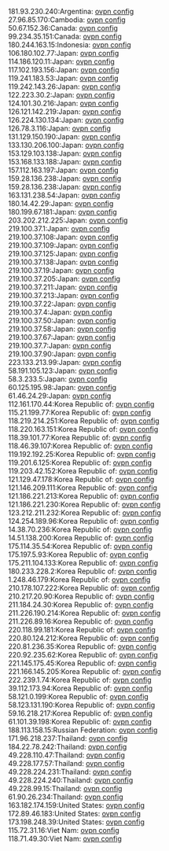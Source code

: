 181.93.230.240:Argentina: [ovpn config](vpn/181_93_230_240.ovpn)  
27.96.85.170:Cambodia: [ovpn config](vpn/27_96_85_170.ovpn)  
50.67.152.36:Canada: [ovpn config](vpn/50_67_152_36.ovpn)  
99.234.35.151:Canada: [ovpn config](vpn/99_234_35_151.ovpn)  
180.244.163.15:Indonesia: [ovpn config](vpn/180_244_163_15.ovpn)  
106.180.102.77:Japan: [ovpn config](vpn/106_180_102_77.ovpn)  
114.186.120.11:Japan: [ovpn config](vpn/114_186_120_11.ovpn)  
117.102.193.156:Japan: [ovpn config](vpn/117_102_193_156.ovpn)  
119.241.183.53:Japan: [ovpn config](vpn/119_241_183_53.ovpn)  
119.242.143.26:Japan: [ovpn config](vpn/119_242_143_26.ovpn)  
122.223.30.2:Japan: [ovpn config](vpn/122_223_30_2.ovpn)  
124.101.30.216:Japan: [ovpn config](vpn/124_101_30_216.ovpn)  
126.121.142.219:Japan: [ovpn config](vpn/126_121_142_219.ovpn)  
126.224.130.134:Japan: [ovpn config](vpn/126_224_130_134.ovpn)  
126.78.3.116:Japan: [ovpn config](vpn/126_78_3_116.ovpn)  
131.129.150.190:Japan: [ovpn config](vpn/131_129_150_190.ovpn)  
133.130.206.100:Japan: [ovpn config](vpn/133_130_206_100.ovpn)  
153.129.103.138:Japan: [ovpn config](vpn/153_129_103_138.ovpn)  
153.168.133.188:Japan: [ovpn config](vpn/153_168_133_188.ovpn)  
157.112.163.197:Japan: [ovpn config](vpn/157_112_163_197.ovpn)  
159.28.136.238:Japan: [ovpn config](vpn/159_28_136_238.ovpn)  
159.28.136.238:Japan: [ovpn config](vpn/159_28_136_238.ovpn)  
163.131.238.54:Japan: [ovpn config](vpn/163_131_238_54.ovpn)  
180.14.42.29:Japan: [ovpn config](vpn/180_14_42_29.ovpn)  
180.199.67.181:Japan: [ovpn config](vpn/180_199_67_181.ovpn)  
203.202.212.225:Japan: [ovpn config](vpn/203_202_212_225.ovpn)  
219.100.37.1:Japan: [ovpn config](vpn/219_100_37_1.ovpn)  
219.100.37.108:Japan: [ovpn config](vpn/219_100_37_108.ovpn)  
219.100.37.109:Japan: [ovpn config](vpn/219_100_37_109.ovpn)  
219.100.37.125:Japan: [ovpn config](vpn/219_100_37_125.ovpn)  
219.100.37.138:Japan: [ovpn config](vpn/219_100_37_138.ovpn)  
219.100.37.19:Japan: [ovpn config](vpn/219_100_37_19.ovpn)  
219.100.37.205:Japan: [ovpn config](vpn/219_100_37_205.ovpn)  
219.100.37.211:Japan: [ovpn config](vpn/219_100_37_211.ovpn)  
219.100.37.213:Japan: [ovpn config](vpn/219_100_37_213.ovpn)  
219.100.37.22:Japan: [ovpn config](vpn/219_100_37_22.ovpn)  
219.100.37.4:Japan: [ovpn config](vpn/219_100_37_4.ovpn)  
219.100.37.50:Japan: [ovpn config](vpn/219_100_37_50.ovpn)  
219.100.37.58:Japan: [ovpn config](vpn/219_100_37_58.ovpn)  
219.100.37.67:Japan: [ovpn config](vpn/219_100_37_67.ovpn)  
219.100.37.7:Japan: [ovpn config](vpn/219_100_37_7.ovpn)  
219.100.37.90:Japan: [ovpn config](vpn/219_100_37_90.ovpn)  
223.133.213.99:Japan: [ovpn config](vpn/223_133_213_99.ovpn)  
58.191.105.123:Japan: [ovpn config](vpn/58_191_105_123.ovpn)  
58.3.233.5:Japan: [ovpn config](vpn/58_3_233_5.ovpn)  
60.125.195.98:Japan: [ovpn config](vpn/60_125_195_98.ovpn)  
61.46.24.29:Japan: [ovpn config](vpn/61_46_24_29.ovpn)  
112.161.170.44:Korea Republic of: [ovpn config](vpn/112_161_170_44.ovpn)  
115.21.199.77:Korea Republic of: [ovpn config](vpn/115_21_199_77.ovpn)  
118.219.214.251:Korea Republic of: [ovpn config](vpn/118_219_214_251.ovpn)  
118.220.163.151:Korea Republic of: [ovpn config](vpn/118_220_163_151.ovpn)  
118.39.101.77:Korea Republic of: [ovpn config](vpn/118_39_101_77.ovpn)  
118.46.39.107:Korea Republic of: [ovpn config](vpn/118_46_39_107.ovpn)  
119.192.192.25:Korea Republic of: [ovpn config](vpn/119_192_192_25.ovpn)  
119.201.6.125:Korea Republic of: [ovpn config](vpn/119_201_6_125.ovpn)  
119.203.42.152:Korea Republic of: [ovpn config](vpn/119_203_42_152.ovpn)  
121.129.47.178:Korea Republic of: [ovpn config](vpn/121_129_47_178.ovpn)  
121.146.209.111:Korea Republic of: [ovpn config](vpn/121_146_209_111.ovpn)  
121.186.221.213:Korea Republic of: [ovpn config](vpn/121_186_221_213.ovpn)  
121.186.221.230:Korea Republic of: [ovpn config](vpn/121_186_221_230.ovpn)  
123.212.211.232:Korea Republic of: [ovpn config](vpn/123_212_211_232.ovpn)  
124.254.189.96:Korea Republic of: [ovpn config](vpn/124_254_189_96.ovpn)  
14.38.70.236:Korea Republic of: [ovpn config](vpn/14_38_70_236.ovpn)  
14.51.138.200:Korea Republic of: [ovpn config](vpn/14_51_138_200.ovpn)  
175.114.35.54:Korea Republic of: [ovpn config](vpn/175_114_35_54.ovpn)  
175.197.5.93:Korea Republic of: [ovpn config](vpn/175_197_5_93.ovpn)  
175.211.104.133:Korea Republic of: [ovpn config](vpn/175_211_104_133.ovpn)  
180.233.228.2:Korea Republic of: [ovpn config](vpn/180_233_228_2.ovpn)  
1.248.46.179:Korea Republic of: [ovpn config](vpn/1_248_46_179.ovpn)  
210.178.107.222:Korea Republic of: [ovpn config](vpn/210_178_107_222.ovpn)  
210.217.20.90:Korea Republic of: [ovpn config](vpn/210_217_20_90.ovpn)  
211.184.24.30:Korea Republic of: [ovpn config](vpn/211_184_24_30.ovpn)  
211.226.190.214:Korea Republic of: [ovpn config](vpn/211_226_190_214.ovpn)  
211.226.89.16:Korea Republic of: [ovpn config](vpn/211_226_89_16.ovpn)  
220.118.99.181:Korea Republic of: [ovpn config](vpn/220_118_99_181.ovpn)  
220.80.124.212:Korea Republic of: [ovpn config](vpn/220_80_124_212.ovpn)  
220.81.236.35:Korea Republic of: [ovpn config](vpn/220_81_236_35.ovpn)  
220.92.235.62:Korea Republic of: [ovpn config](vpn/220_92_235_62.ovpn)  
221.145.175.45:Korea Republic of: [ovpn config](vpn/221_145_175_45.ovpn)  
221.166.145.205:Korea Republic of: [ovpn config](vpn/221_166_145_205.ovpn)  
222.239.1.74:Korea Republic of: [ovpn config](vpn/222_239_1_74.ovpn)  
39.112.173.94:Korea Republic of: [ovpn config](vpn/39_112_173_94.ovpn)  
58.121.0.199:Korea Republic of: [ovpn config](vpn/58_121_0_199.ovpn)  
58.123.131.190:Korea Republic of: [ovpn config](vpn/58_123_131_190.ovpn)  
59.16.218.217:Korea Republic of: [ovpn config](vpn/59_16_218_217.ovpn)  
61.101.39.198:Korea Republic of: [ovpn config](vpn/61_101_39_198.ovpn)  
188.113.158.15:Russian Federation: [ovpn config](vpn/188_113_158_15.ovpn)  
171.96.218.237:Thailand: [ovpn config](vpn/171_96_218_237.ovpn)  
184.22.78.242:Thailand: [ovpn config](vpn/184_22_78_242.ovpn)  
49.228.110.47:Thailand: [ovpn config](vpn/49_228_110_47.ovpn)  
49.228.177.57:Thailand: [ovpn config](vpn/49_228_177_57.ovpn)  
49.228.224.231:Thailand: [ovpn config](vpn/49_228_224_231.ovpn)  
49.228.224.240:Thailand: [ovpn config](vpn/49_228_224_240.ovpn)  
49.228.99.15:Thailand: [ovpn config](vpn/49_228_99_15.ovpn)  
61.90.26.234:Thailand: [ovpn config](vpn/61_90_26_234.ovpn)  
163.182.174.159:United States: [ovpn config](vpn/163_182_174_159.ovpn)  
172.89.46.183:United States: [ovpn config](vpn/172_89_46_183.ovpn)  
173.198.248.39:United States: [ovpn config](vpn/173_198_248_39.ovpn)  
115.72.31.16:Viet Nam: [ovpn config](vpn/115_72_31_16.ovpn)  
118.71.49.30:Viet Nam: [ovpn config](vpn/118_71_49_30.ovpn)  
